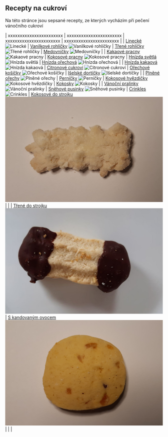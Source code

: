 ## Recepty na cukroví

Na této stránce jsou sepsané recepty, ze kterých vycházím při pečení vánočního cukroví

| xxxxxxxxxxxxxxxxxxxxxxx | xxxxxxxxxxxxxxxxxxxxxxx | xxxxxxxxxxxxxxxxxxxxxxx | xxxxxxxxxxxxxxxxxxxxxxx |
| [Linecké](druhy/linecke) ![Linecké](/img/linecke.JPG)                                    | [Vanilkové rohlíčky](druhy/vanilkove_rohlicky) ![Vanilkové rohlíčky](/img/vanilkove_rohlicky.JPG)    | [Třené rohlíčky](druhy/trene_rohlicky) ![Třené rohlíčky](/img/trene_rohlicky.JPG)                 | [Medovníčky](druhy/medovnicky) ![Medovníčky](/img/medovnicky.JPG)                                    |
| [Kakaové pracny](druhy/kakaove_pracny) ![Kakaové pracny](/img/kakaove_pracny.JPG)        | [Kokosové pracny](druhy/kokosove_pracny) ![Kokosové pracny](/img/kokosove_pracny.JPG)                | [Hnízda světlá](druhy/vosi_hnizda_svetla) ![Hnízda světlá](/img/hnizdo_svetle.JPG)                | [Hnízda ořechová](druhy/vosi_hnizda_orechova) ![Hnízda ořechová](/img/hnizdo_orechove.JPG)           |
| [Hnízda kakaová](druhy/vosi_hnizda_kakaova) ![Hnízda kakaová](/img/hnizdo_kakaove.JPG)   | [Citronové cukroví](druhy/citronove_cukrovi) ![Citronové cukroví](/img/citronove_cukrovi.JPG)        | [Ořechové košíčky](druhy/orechove_kosicky) ![Ořechové košíčky](/img/kosicky.JPG)                  | [Išelské dortíčky](druhy/iselske_dorticky) ![Išelské dortíčky](/img/iselske_dorticky.JPG)            |
| [Plněné ořechy](druhy/plnene_orechy) ![Plněné ořechy](/img/orechy.JPG)                   | [Perníčky](druhy/pernicky) ![Perníčky](/img/pernicky.JPG)                                            | [Kokosové hvězdičky](druhy/kokosove_hvezdicky) ![Kokosové hvězdičky](/img/kokosove_hvezdicky.JPG) | [Kokosky](druhy/kokosky) ![Kokosky](/img/kokosky.JPG)                                                |
| [Vánoční pralinky](druhy/vanocni_pralinky) ![Vánoční pralinky](/img/pralinky.JPG)        | [Sněhové pusinky](druhy/snehove_pusinky) ![Sněhové pusinky](/img/snehove_pusinky.JPG)                | [Crinkles](druhy/crinkles) ![Crinkles](/img/crinkles.JPG)                                         | [Kokosové do strojku](druhy/kokosove_do_strojku) ![Kokosové do strojku](/img/kokosove_do_strojku.jpg)|                                       |
| [Třené do strojku](druhy/trene_do_strojku) ![Třené do strojku](/img/trene_do_strojku.jpg)| [S kandovaným ovocem](druhy/s_kandovanym_ovocem) ![S kandovaným ovocem](/img/s_kandovanym_ovocem.jpg)|            |                         |
